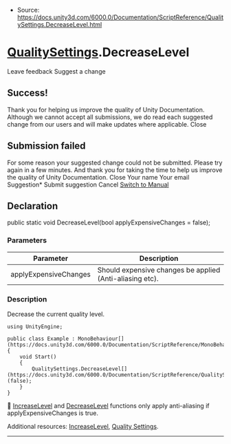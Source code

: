 * Source: https://docs.unity3d.com/6000.0/Documentation/ScriptReference/QualitySettings.DecreaseLevel.html

#  [QualitySettings](https://docs.unity3d.com/6000.0/Documentation/ScriptReference/QualitySettings.html).DecreaseLevel
Leave feedback
Suggest a change
## Success!
Thank you for helping us improve the quality of Unity Documentation. Although we cannot accept all submissions, we do read each suggested change from our users and will make updates where applicable.
Close
## Submission failed
For some reason your suggested change could not be submitted. Please <a>try again</a> in a few minutes. And thank you for taking the time to help us improve the quality of Unity Documentation.
Close
Your name Your email Suggestion* Submit suggestion
Cancel
[Switch to Manual](https://docs.unity3d.com/6000.0/Documentation/Manual/class-QualitySettings.html "Go to QualitySettings Component in the Manual")
## Declaration
public static void DecreaseLevel(bool applyExpensiveChanges = false); 
### Parameters
Parameter | Description  
---|---  
applyExpensiveChanges | Should expensive changes be applied (Anti-aliasing etc).  
### Description
Decrease the current quality level.
```
using UnityEngine;  
  
public class Example : MonoBehaviour[](https://docs.unity3d.com/6000.0/Documentation/ScriptReference/MonoBehaviour.html)
{
    void Start()
    {
        QualitySettings.DecreaseLevel[](https://docs.unity3d.com/6000.0/Documentation/ScriptReference/QualitySettings.DecreaseLevel.html)(false);
    }
}

```

[IncreaseLevel](https://docs.unity3d.com/6000.0/Documentation/ScriptReference/QualitySettings.IncreaseLevel.html) and [DecreaseLevel](https://docs.unity3d.com/6000.0/Documentation/ScriptReference/QualitySettings.DecreaseLevel.html) functions only apply anti-aliasing if applyExpensiveChanges is true.  
  
Additional resources: [IncreaseLevel](https://docs.unity3d.com/6000.0/Documentation/ScriptReference/QualitySettings.IncreaseLevel.html), [Quality Settings](https://docs.unity3d.com/6000.0/Documentation/Manual/class-QualitySettings.html).
* * *
